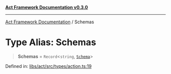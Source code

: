 [**Act Framework Documentation v0.3.0**](../README.md)

***

[Act Framework Documentation](../globals.md) / Schemas

# Type Alias: Schemas

> **Schemas** = `Record`\<`string`, [`Schema`](Schema.md)\>

Defined in: [libs/act/src/types/action.ts:19](https://github.com/Rotorsoft/act-root/blob/44434ac9e20b81fc5bbda127e1633a974aa78bcb/libs/act/src/types/action.ts#L19)
